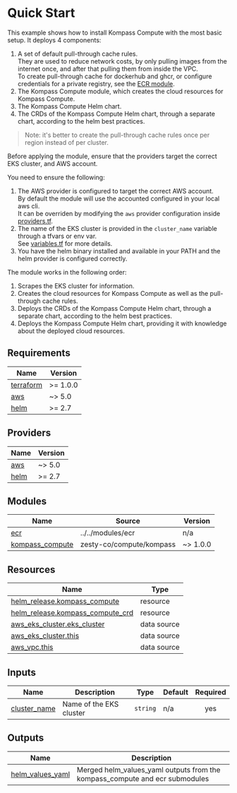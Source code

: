 <!-- BEGIN_TF_DOCS -->
# Quick Start
This example shows how to install Kompass Compute with the most basic setup.
It deploys 4 components:
1. A set of default pull-through cache rules.\
They are used to reduce network costs, by only pulling images from the internet once, and after that pulling them from inside the VPC.\
To create pull-through cache for dockerhub and ghcr, or configure credentials for a private registry, see the [ECR module](../../modules/ecr/README.md).
2. The Kompass Compute module, which creates the cloud resources for Kompass Compute.
3. The Kompass Compute Helm chart.
4. The CRDs of the Kompass Compute Helm chart, through a separate chart, according to the helm best practices.

> Note: it's better to create the pull-through cache rules once per region instead of per cluster.

Before applying the module, ensure that the providers target the correct EKS cluster, and AWS account.

You need to ensure the following:
1. The AWS provider is configured to target the correct AWS account.\
By default the module will use the accounted configured in your local aws cli.\
It can be overriden by modifying the `aws` provider configuration inside [providers.tf](./providers.tf).
2. The name of the EKS cluster is provided in the `cluster_name` variable through a tfvars or env var.\
See [variables.tf](./variables.tf) for more details.
3. You have the helm binary installed and available in your PATH and the helm provider is configured correctly.

The module works in the following order:
1. Scrapes the EKS cluster for information.
2. Creates the cloud resources for Kompass Compute as well as the pull-through cache rules.
3. Deploys the CRDs of the Kompass Compute Helm chart, through a separate chart, according to the helm best practices.
4. Deploys the Kompass Compute Helm chart, providing it with knowledge about the deployed cloud resources.

## Requirements

| Name | Version |
|------|---------|
| <a name="requirement_terraform"></a> [terraform](#requirement\_terraform) | >= 1.0.0 |
| <a name="requirement_aws"></a> [aws](#requirement\_aws) | ~> 5.0 |
| <a name="requirement_helm"></a> [helm](#requirement\_helm) | >= 2.7 |

## Providers

| Name | Version |
|------|---------|
| <a name="provider_aws"></a> [aws](#provider\_aws) | ~> 5.0 |
| <a name="provider_helm"></a> [helm](#provider\_helm) | >= 2.7 |

## Modules

| Name | Source | Version |
|------|--------|---------|
| <a name="module_ecr"></a> [ecr](#module\_ecr) | ../../modules/ecr | n/a |
| <a name="module_kompass_compute"></a> [kompass\_compute](#module\_kompass\_compute) | zesty-co/compute/kompass | ~> 1.0.0 |

## Resources

| Name | Type |
|------|------|
| [helm_release.kompass_compute](https://registry.terraform.io/providers/hashicorp/helm/latest/docs/resources/release) | resource |
| [helm_release.kompass_compute_crd](https://registry.terraform.io/providers/hashicorp/helm/latest/docs/resources/release) | resource |
| [aws_eks_cluster.eks_cluster](https://registry.terraform.io/providers/hashicorp/aws/latest/docs/data-sources/eks_cluster) | data source |
| [aws_eks_cluster.this](https://registry.terraform.io/providers/hashicorp/aws/latest/docs/data-sources/eks_cluster) | data source |
| [aws_vpc.this](https://registry.terraform.io/providers/hashicorp/aws/latest/docs/data-sources/vpc) | data source |

## Inputs

| Name | Description | Type | Default | Required |
|------|-------------|------|---------|:--------:|
| <a name="input_cluster_name"></a> [cluster\_name](#input\_cluster\_name) | Name of the EKS cluster | `string` | n/a | yes |

## Outputs

| Name | Description |
|------|-------------|
| <a name="output_helm_values_yaml"></a> [helm\_values\_yaml](#output\_helm\_values\_yaml) | Merged helm\_values\_yaml outputs from the kompass\_compute and ecr submodules |
<!-- END_TF_DOCS -->